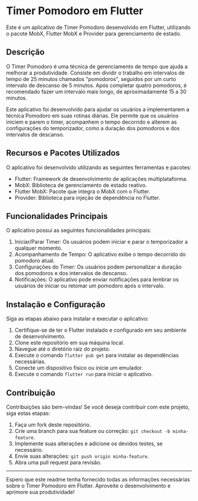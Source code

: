 # Timer Pomodoro em Flutter

Este é um aplicativo de Timer Pomodoro desenvolvido em Flutter, utilizando o pacote MobX, Flutter MobX e Provider para gerenciamento de estado.

## Descrição

O Timer Pomodoro é uma técnica de gerenciamento de tempo que ajuda a melhorar a produtividade. Consiste em dividir o trabalho em intervalos de tempo de 25 minutos chamados "pomodoros", seguidos por um curto intervalo de descanso de 5 minutos. Após completar quatro pomodoros, é recomendado fazer um intervalo mais longo, de aproximadamente 15 a 30 minutos.

Este aplicativo foi desenvolvido para ajudar os usuários a implementarem a técnica Pomodoro em suas rotinas diárias. Ele permite que os usuários iniciem e parem o timer, acompanhem o tempo decorrido e alterem as configurações do temporizador, como a duração dos pomodoros e dos intervalos de descanso.

## Recursos e Pacotes Utilizados

O aplicativo foi desenvolvido utilizando as seguintes ferramentas e pacotes:

- Flutter: Framework de desenvolvimento de aplicações multiplataforma.
- MobX: Biblioteca de gerenciamento de estado reativo.
- Flutter MobX: Pacote que integra o MobX com o Flutter.
- Provider: Biblioteca para injeção de dependência no Flutter.

## Funcionalidades Principais

O aplicativo possui as seguintes funcionalidades principais:

1. Iniciar/Parar Timer: Os usuários podem iniciar e parar o temporizador a qualquer momento.
2. Acompanhamento de Tempo: O aplicativo exibe o tempo decorrido do pomodoro atual.
3. Configurações do Timer: Os usuários podem personalizar a duração dos pomodoros e dos intervalos de descanso.
4. Notificações: O aplicativo pode enviar notificações para lembrar os usuários de iniciar ou retomar um pomodoro após o intervalo.

## Instalação e Configuração

Siga as etapas abaixo para instalar e executar o aplicativo:

1. Certifique-se de ter o Flutter instalado e configurado em seu ambiente de desenvolvimento.
2. Clone este repositório em sua máquina local.
3. Navegue até o diretório raiz do projeto.
4. Execute o comando `flutter pub get` para instalar as dependências necessárias.
5. Conecte um dispositivo físico ou inicie um emulador.
6. Execute o comando `flutter run` para iniciar o aplicativo.

## Contribuição

Contribuições são bem-vindas! Se você deseja contribuir com este projeto, siga estas etapas:

1. Faça um fork deste repositório.
2. Crie uma branch para sua feature ou correção: `git checkout -b minha-feature`.
3. Implemente suas alterações e adicione os devidos testes, se necessário.
4. Envie suas alterações: `git push origin minha-feature`.
5. Abra uma pull request para revisão.
---

Espero que este readme tenha fornecido todas as informações necessárias sobre o Timer Pomodoro em Flutter. Aproveite o desenvolvimento e aprimore sua produtividade!